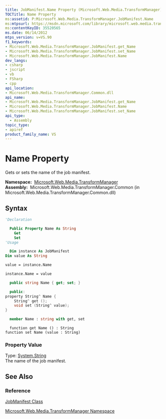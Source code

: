 ```yaml
---
title: JobManifest.Name Property (Microsoft.Web.Media.TransformManager)
TOCTitle: Name Property
ms:assetid: P:Microsoft.Web.Media.TransformManager.JobManifest.Name
ms:mtpsurl: https://msdn.microsoft.com/library/microsoft.web.media.transformmanager.jobmanifest.name(v=VS.90)
ms:contentKeyID: 35520565
ms.date: 06/14/2012
mtps_version: v=VS.90
f1_keywords:
- Microsoft.Web.Media.TransformManager.JobManifest.get_Name
- Microsoft.Web.Media.TransformManager.JobManifest.set_Name
- Microsoft.Web.Media.TransformManager.JobManifest.Name
dev_langs:
- csharp
- jscript
- vb
- FSharp
- cpp
api_location:
- Microsoft.Web.Media.TransformManager.Common.dll
api_name:
- Microsoft.Web.Media.TransformManager.JobManifest.get_Name
- Microsoft.Web.Media.TransformManager.JobManifest.Name
- Microsoft.Web.Media.TransformManager.JobManifest.set_Name
api_type:
  - Assembly
topic_type:
- apiref
product_family_name: VS
---
```


# Name Property

Gets or sets the name of the job manifest.

**Namespace:**  [Microsoft.Web.Media.TransformManager](microsoft-web-media-transformmanager-namespace.md)  
**Assembly:**  Microsoft.Web.Media.TransformManager.Common (in Microsoft.Web.Media.TransformManager.Common.dll)

## Syntax

```vb
'Declaration

  Public Property Name As String
    Get
    Set
'Usage

  Dim instance As JobManifest
Dim value As String

value = instance.Name

instance.Name = value
```

```csharp
  public string Name { get; set; }
```

```cpp
  public:
property String^ Name {
    String^ get ();
    void set (String^ value);
}
```

``` fsharp
  member Name : string with get, set
```

```jscript
  function get Name () : String
function set Name (value : String)
```

### Property Value

Type: [System.String](https://msdn.microsoft.com/library/s1wwdcbf)  
The name of the job manifest.  

## See Also

### Reference

[JobManifest Class](jobmanifest-class-microsoft-web-media-transformmanager.md)

[Microsoft.Web.Media.TransformManager Namespace](microsoft-web-media-transformmanager-namespace.md)
